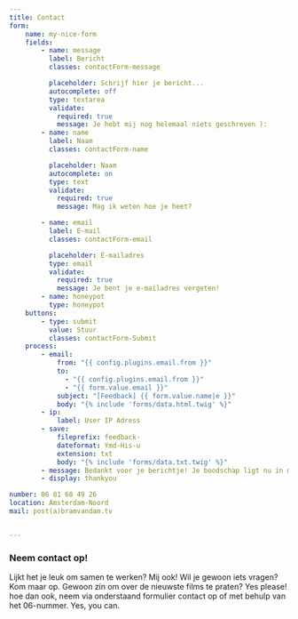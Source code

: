 ```yaml
---
title: Contact
form:
    name: my-nice-form
    fields:
        - name: message
          label: Bericht
          classes: contactForm-message

          placeholder: Schrijf hier je bericht...
          autocomplete: off
          type: textarea
          validate:
            required: true
            message: Je hebt mij nog helemaal niets geschreven ):
        - name: name
          label: Naam
          classes: contactForm-name

          placeholder: Naam
          autocomplete: on
          type: text
          validate:
            required: true
            message: Mag ik weten hoe je heet?

        - name: email
          label: E-mail
          classes: contactForm-email

          placeholder: E-mailadres
          type: email
          validate:
            required: true
            message: Je bent je e-mailadres vergeten!
        - name: honeypot
          type: honeypot
    buttons:
        - type: submit
          value: Stuur
          classes: contactForm-Submit
    process:
        - email:
            from: "{{ config.plugins.email.from }}"
            to:
              - "{{ config.plugins.email.from }}"
              - "{{ form.value.email }}"
            subject: "[Feedback] {{ form.value.name|e }}"
            body: "{% include 'forms/data.html.twig' %}"
        - ip:
            label: User IP Adress
        - save:
            fileprefix: feedback-
            dateformat: Ymd-His-u
            extension: txt
            body: "{% include 'forms/data.txt.twig' %}"
        - message: Bedankt voor je berichtje! Je boodschap ligt nu in mijn digitale postvakje te wachten om door mij gelezen te worden. Natuurlijk laat ik je daarna zo snel mogelijk wat weten. Hieronder kan je je berichtje nog eens nalezen.
        - display: thankyou

number: 06 81 68 49 26
location: Amsterdam-Noord
mail: post(a)bramvandam.tv


---
```

### Neem contact op!

Lijkt het je leuk om samen te werken? Mij ook! Wil je gewoon iets vragen? Kom maar op. Gewoon zin om over de nieuwste films te praten? Yes please! hoe dan ook, neem via onderstaand formulier contact op of met behulp van het 06-nummer. Yes, you can.
